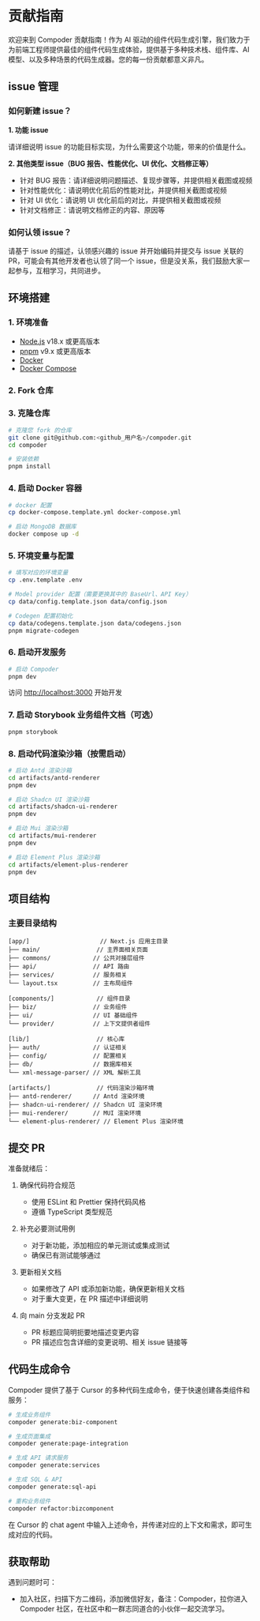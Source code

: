 # 贡献指南

欢迎来到 Compoder 贡献指南！作为 AI 驱动的组件代码生成引擎，我们致力于为前端工程师提供最佳的组件代码生成体验，提供基于多种技术栈、组件库、AI 模型、以及多种场景的代码生成器。您的每一份贡献都意义非凡。

## issue 管理

### 如何新建 issue？

**1. 功能 issue**

请详细说明 issue 的功能目标实现，为什么需要这个功能，带来的价值是什么。

**2. 其他类型 issue（BUG 报告、性能优化、UI 优化、文档修正等）**

- 针对 BUG 报告：请详细说明问题描述、复现步骤等，并提供相关截图或视频
- 针对性能优化：请说明优化前后的性能对比，并提供相关截图或视频
- 针对 UI 优化：请说明 UI 优化前后的对比，并提供相关截图或视频
- 针对文档修正：请说明文档修正的内容、原因等

### 如何认领 issue？

请基于 issue 的描述，认领感兴趣的 issue 并开始编码并提交与 issue 关联的 PR，可能会有其他开发者也认领了同一个 issue，但是没关系，我们鼓励大家一起参与，互相学习，共同进步。

## 环境搭建

### 1. 环境准备

- [Node.js](https://nodejs.org/) v18.x 或更高版本
- [pnpm](https://pnpm.io/) v9.x 或更高版本
- [Docker](https://www.docker.com/products/docker-desktop/)
- [Docker Compose](https://docs.docker.com/compose/install/)

### 2. Fork 仓库

### 3. 克隆仓库

```bash
# 克隆您 fork 的仓库
git clone git@github.com:<github_用户名>/compoder.git
cd compoder

# 安装依赖
pnpm install
```

### 4. 启动 Docker 容器

```bash
# docker 配置
cp docker-compose.template.yml docker-compose.yml

# 启动 MongoDB 数据库
docker compose up -d
```

### 5. 环境变量与配置

```bash
# 填写对应的环境变量
cp .env.template .env

# Model provider 配置（需要更换其中的 BaseUrl、API Key）
cp data/config.template.json data/config.json

# Codegen 配置初始化
cp data/codegens.template.json data/codegens.json
pnpm migrate-codegen
```

### 6. 启动开发服务

```bash
# 启动 Compoder
pnpm dev
```

访问 [http://localhost:3000](http://localhost:3000/) 开始开发

### 7. 启动 Storybook 业务组件文档（可选）

```bash
pnpm storybook
```

### 8. 启动代码渲染沙箱（按需启动）

```bash
# 启动 Antd 渲染沙箱
cd artifacts/antd-renderer
pnpm dev

# 启动 Shadcn UI 渲染沙箱
cd artifacts/shadcn-ui-renderer
pnpm dev

# 启动 Mui 渲染沙箱
cd artifacts/mui-renderer
pnpm dev

# 启动 Element Plus 渲染沙箱
cd artifacts/element-plus-renderer
pnpm dev
```

## 项目结构

### 主要目录结构

```text
[app/]                    // Next.js 应用主目录
├── main/                // 主界面相关页面
├── commons/            // 公共对接层组件
├── api/                // API 路由
├── services/           // 服务相关
└── layout.tsx          // 主布局组件

[components/]            // 组件目录
├── biz/                // 业务组件
├── ui/                 // UI 基础组件
└── provider/           // 上下文提供者组件

[lib/]                   // 核心库
├── auth/               // 认证相关
├── config/             // 配置相关
├── db/                 // 数据库相关
└── xml-message-parser/ // XML 解析工具

[artifacts/]             // 代码渲染沙箱环境
├── antd-renderer/      // Antd 渲染环境
├── shadcn-ui-renderer/ // Shadcn UI 渲染环境
├── mui-renderer/       // MUI 渲染环境
└── element-plus-renderer/ // Element Plus 渲染环境
```

## 提交 PR

准备就绪后：

1. 确保代码符合规范
   - 使用 ESLint 和 Prettier 保持代码风格
   - 遵循 TypeScript 类型规范
2. 补充必要测试用例

   - 对于新功能，添加相应的单元测试或集成测试
   - 确保已有测试能够通过

3. 更新相关文档

   - 如果修改了 API 或添加新功能，确保更新相关文档
   - 对于重大变更，在 PR 描述中详细说明

4. 向 main 分支发起 PR
   - PR 标题应简明扼要地描述变更内容
   - PR 描述应包含详细的变更说明、相关 issue 链接等

## 代码生成命令

Compoder 提供了基于 Cursor 的多种代码生成命令，便于快速创建各类组件和服务：

```bash
# 生成业务组件
compoder generate:biz-component

# 生成页面集成
compoder generate:page-integration

# 生成 API 请求服务
compoder generate:services

# 生成 SQL & API
compoder generate:sql-api

# 重构业务组件
compoder refactor:bizcomponent
```

在 Cursor 的 chat agent 中输入上述命令，并传递对应的上下文和需求，即可生成对应的代码。

## 获取帮助

遇到问题时可：

- 加入社区，扫描下方二维码，添加微信好友，备注：Compoder，拉你进入 Compoder 社区，在社区中和一群志同道合的小伙伴一起交流学习。
